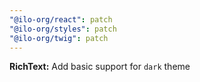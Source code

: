```yaml
---
"@ilo-org/react": patch
"@ilo-org/styles": patch
"@ilo-org/twig": patch
---
```


**RichText:** Add basic support for `dark` theme
